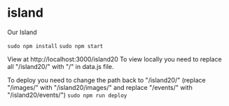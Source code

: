 # island
Our Island

``sudo npm install``
``sudo npm start``

View at http://localhost:3000/island20
To view locally you need to replace all "/island20/" with "/" in data.js file.

To deploy you need to change the path back to "/island20/"
(replace "/images/" with "/island20/images/" and replace "/events/" with "/island20/events/")
``sudo npm run deploy``
